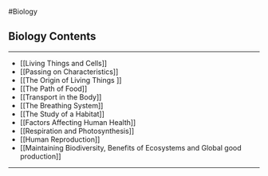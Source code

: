 #Biology
## Biology Contents
---
- [[Living Things and Cells]]
- [[Passing on Characteristics]]
- [[The Origin of Living Things ]]
- [[The Path of Food]]
- [[Transport in the Body]]
- [[The Breathing System]]
- [[The Study of a Habitat]]
- [[Factors Affecting Human Health]]
- [[Respiration and Photosynthesis]]
- [[Human Reproduction]]
- [[Maintaining Biodiversity, Benefits of Ecosystems and Global good production]]
---
